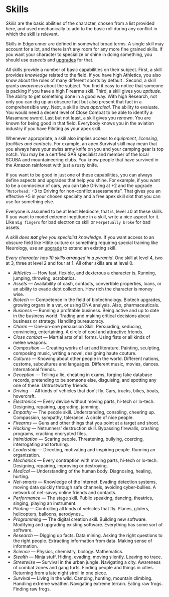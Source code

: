 # Skills

_Skills_ are the basic abilities of the character, chosen from a list provided here, and used mechanically to add to the basic roll during any conflict in which the skill is relevant.

Skills in Edgerunner are defined in somewhat broad terms. A single skill may account for a lot, and there isn’t any room for any more fine grained skills. If you want your character to specialize or shine in doing something, you should use _aspects_ and [upgrades](http://edgerunner.merttorun.com/characters/upgrades) for that.

All skills provide a number of basic capabilities on their subject. First, a skill provides _knowledge_ related to the field. If you have high Athletics, you also know about the rules of many different sports by default . Second, a skill grants _awareness_ about the subject. You find it easy to notice that someone is packing if you have a high Firearms skill. Third, a skill gives you _aptitude_. The ability to get something done in a good way. With high Research, not only you can dig up an obscure fact but also present that fact in a comprehensible way. Next, a skill allows _appraisal_. The ability to evaluate. You would need a decent level of Close Combat to be able to identify a Masamune sword. Last but not least, a skill gives you _renown_. You are known for being good in that field. Everybody knows you in the aviation industry if you have Piloting as your apex skill.

Whenever appropriate, a skill also implies access to _equipment, licensing, facilities and contacts_. For example, an apex Survival skill may mean that you always have your swiss army knife on you and your camping gear is top notch. You may be a certified SAR specialist and member of the local SCUBA and mountaineering clubs. You know people that have survived in the Amazon rainforest with just a rusty knife.

If you want to be good in just one of these capabilities, you can always define aspects and upgrades that help you shine. For example, if you want to be a connosieur of cars, you can take Driving at +2 and the upgrade “`Motorhead:` +3 to Driving for non-conflict assessments”. That gives you an effective +5 in your chosen specialty and a free apex skill slot that you can use for something else.

Everyone is assumed to be at least Mediocre, that is, level ±0 at these skills. If you want to model extreme ineptitude in a skill, write a nice aspect for it. Like `Big fingers` for bad electronics skill or `Perpetually broke` for bad assets.

_A skill does **not** give you specialist knowledge_. If you want access to an obscure field like Hitite culture or something requiring special training like Neurology, use an [upgrade](http://edgerunner.merttorun.com/characters/upgrades) to extend an existing skill.

_Every character has 10 skills arranged in a pyramid_. One skill at level 4, two at 3, three at level 2 and four at 1. All other skills are at level 0.

* _Athletics_ — How fast, flexible, and dexterous a character is. Running, jumping, throwing, acrobatics.
* _Assets_ — Availability of cash, contacts, convertible properties, loans, or an ability to evade debt collection. How rich the character is money wise.
* _Biotech_ — Competence in the field of biotechnology. Biotech upgrades, growing organs in a vat, or using DNA analysis. Also, pharmaceuticals.
* _Business_ — Running a profitable business. Being active and up to date in the business world. Trading and making critical decisions about business or strategy. Handling bureaucracy.
* _Charm_ — One-on-one persuasion Skill. Persuading, seducing, convincing, entertaining. A circle of cool and attractive friends.
* _Close combat_ — Martial arts of all forms. Using fists or all kinds of melee weapons.
* _Composition_ — Creating works of art and literature. Painting, sculpting, composing music, writing a novel, designing haute couture.
* _Cultures_ — Knowing about other people in the world. Different nations, customs, subcultures and languages. Different music, movies, dances. International friends.
* _Deception_ — Telling a lie, cheating in exams, forging fake database records, pretending to be someone else, disguising, and spotting any one of these. Untrustworthy friends.
* _Driving_ — All kinds of vehicles that don’t fly. Cars, trucks, bikes, boats, hovercraft.
* _Electronics_ — Every device without moving parts, hi-tech or lo-tech. Designing, repairing, upgrading, jamming.
* _Empathy_ — The people skill. Understanding, consoling, cheering up. Compassion, sympathy, tolerance. A circle of nice people.
* _Firearms_ — Guns and other things that you point at a target and shoot.
* _Hacking_ — Netrunners' destruction skill. Bypassing firewalls, crashing programs, cracking encrypted files.
* _Intimidation_ — Scaring people. Threatening, bullying, coercing, interrogating and torturing.
* _Leadership_ — Directing, motivating and inspiring people. Running an organization.
* _Mechanics_ — Every contraption with moving parts, hi-tech or lo-tech. Designing, repairing, improving or destroying.
* _Medical_ — Understanding of the human body. Diagnosing, healing, hurting.
* _Net-smarts_ — Knowledge of the Internet. Evading detection systems, moving data quickly through safe channels, avoiding cyber-bullies. A network of net-savvy online friends and contacts.
* _Performance_ — The stage skill. Public speaking, dancing, theatrics, singing, playing an instrument.
* _Piloting_ — Controlling all kinds of vehicles that fly. Planes, gliders, helicopters, balloons, aerodynes…
* _Programming_ — The digital creation skill. Building new software. Modifying and upgrading existing software. Everything has some sort of software.
* _Research_ — Digging up facts. Data mining. Asking the right questions to the right people. Extracting information from data. Making sense of information.
* _Science_ — Physics, chemistry, biology. Mathematics.
* _Stealth_ — Ninja stuff. Hiding, evading, moving silently. Leaving no trace.
* _Streetwise_ — Survival in the urban jungle. Navigating a city. Awareness of combat zones and gang turfs. Finding people and things in cities. Returning from a late night stroll in one piece.
* _Survival_ — Living in the wild. Camping, hunting, mountain climbing. Handling extreme weather. Navigating extreme terrain. Eating raw frogs. Finding raw frogs.

